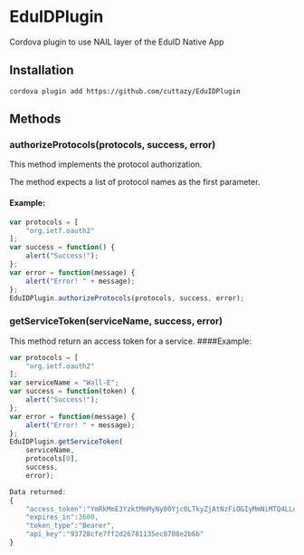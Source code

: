 # EduIDPlugin
Cordova plugin to use NAIL layer of the EduID Native App

## Installation
```
cordova plugin add https://github.com/cuttazy/EduIDPlugin
```


## Methods
### authorizeProtocols(protocols, success, error)

This method implements the protocol authorization.

The method expects a list of protocol names as the first parameter.

#### Example:

```javascript
var protocols = [
    "org.ietf.oauth2"
];
var success = function() { 
    alert("Success!"); 
};
var error = function(message) { 
    alert("Error! " + message); 
};
EduIDPlugin.authorizeProtocols(protocols, success, error);
```

### getServiceToken(serviceName, success, error)

This method return an access token for a service.
####Example:

```javascript
var protocols = [
    "org.ietf.oauth2"
];
var serviceName = "Wall-E";
var success = function(token) { 
    alert("Success!"); 
};
var error = function(message) { 
    alert("Error! " + message); 
};
EduIDPlugin.getServiceToken(
	serviceName,
	protocols[0], 
	success, 
	error);
```

```javascript
Data returned:
{  
	"access_token":"YmRkMmE3YzktMmMyNy00Yjc0LTkyZjAtNzFiOGIyMmNiMTQ4LLqXizNNb9BYq30qpsrYFamTO57BGiuRn4nvgGyO2mxvpEFiZQ4jFl8jO1yQFkkiZ9L5uj8_kw0cg-r-7VA0DQ",
	"expires_in":3600,
	"token_type":"Bearer",
	"api_key":"93728cfe7ff2d26781135ec8708e2b6b"
}
```